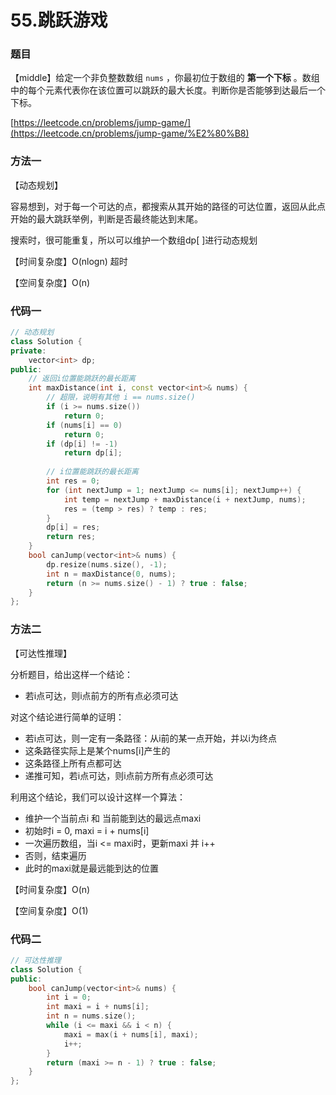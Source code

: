 # 55.跳跃游戏

### 题目

【middle】给定一个非负整数数组 `nums` ，你最初位于数组的 **第一个下标** 。数组中的每个元素代表你在该位置可以跳跃的最大长度。判断你是否能够到达最后一个下标。

[https://leetcode.cn/problems/jump-game/](https://leetcode.cn/problems/jump-game/%E2%80%B8)

### 方法一

【动态规划】

容易想到，对于每一个可达的点，都搜索从其开始的路径的可达位置，返回从此点开始的最大跳跃举例，判断是否最终能达到末尾。

搜索时，很可能重复，所以可以维护一个数组dp[ ]进行动态规划

【时间复杂度】O(nlogn) 超时

【空间复杂度】O(n)

### 代码一

```cpp
// 动态规划
class Solution {
private:
    vector<int> dp;
public:
    // 返回i位置能跳跃的最长距离
    int maxDistance(int i, const vector<int>& nums) {
        // 超限，说明有其他 i == nums.size()
        if (i >= nums.size())
            return 0;   
        if (nums[i] == 0)
            return 0;
        if (dp[i] != -1)
            return dp[i];
  
        // i位置能跳跃的最长距离
        int res = 0;
        for (int nextJump = 1; nextJump <= nums[i]; nextJump++) {
            int temp = nextJump + maxDistance(i + nextJump, nums);
            res = (temp > res) ? temp : res;
        }
        dp[i] = res;
        return res;
    }
    bool canJump(vector<int>& nums) {
        dp.resize(nums.size(), -1);
        int n = maxDistance(0, nums);
        return (n >= nums.size() - 1) ? true : false;
    }
};
```

### 方法二

【可达性推理】

分析题目，给出这样一个结论：

- 若i点可达，则i点前方的所有点必须可达

对这个结论进行简单的证明：

- 若i点可达，则一定有一条路径：从i前的某一点开始，并以i为终点
- 这条路径实际上是某个nums[i]产生的
- 这条路径上所有点都可达
- 递推可知，若i点可达，则i点前方所有点必须可达

利用这个结论，我们可以设计这样一个算法：

- 维护一个当前点i 和 当前能到达的最远点maxi
- 初始时i = 0, maxi = i + nums[i]
- 一次遍历数组，当i <= maxi时，更新maxi 并 i++
- 否则，结束遍历
- 此时的maxi就是最远能到达的位置

【时间复杂度】O(n)

【空间复杂度】O(1)

### 代码二

```cpp
// 可达性推理
class Solution {
public:
    bool canJump(vector<int>& nums) {
        int i = 0;
        int maxi = i + nums[i];
        int n = nums.size();
        while (i <= maxi && i < n) {
            maxi = max(i + nums[i], maxi);
            i++;
        }
        return (maxi >= n - 1) ? true : false;
    }
};
```
